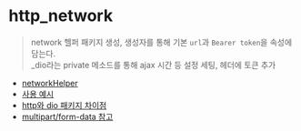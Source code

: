 # http_network

> network 헬퍼 패키지 생성, 생성자를 통해 기본 `url`과 `Bearer token`을 속성에 담는다.  
_dio라는 private 메소드를 통해 ajax 시간 등 설정 세팅, 헤더에 토큰 추가
 
- [networkHelper](./lib/services/network_helper_dio.dart)  
- [사용 예시](./lib/screens/network_example.dart)  
- [http와 dio 패키지 차이점](https://kyungsnim.net/175)
- [multipart/form-data 참고](https://yjyoon-dev.github.io/flutter/2021/11/24/flutter-02/)
